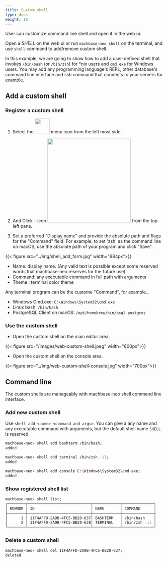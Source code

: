 ```yaml
---
title: Custom shell
type: docs
weight: 10
---
```


User can customize command line shell and open it in the web ui.

Open a *SHELL* on the web ui or run `machbase-neo shell` on the terminal, and use `shell` command to add/remove custom shell.

In this example, we are going to show how to add a user-defined shell that invokes `/bin/bash` (or `/bin/zsh`) for *nix users and `cmd.exe` for Windows users. You may add any programming language's REPL, other database's command line interface and ssh command that connects to your servers for example.

## Add a custom shell

### Register a custom shell

1. Select the <img src="../img/shell_icon.jpg" width=47 style="display:inline"> menu icon from the left most side.

2. And Click `+` icon <img src="../img/shell_add_icon.jpg" width=265 style="display:inline"> from the top left pane.

3. Set a preferred "Display name" and provide the absolute path and flags for the "Command" field.
For example, to set 'zsh' as the command line on macOS, use the absolute path of your program and click "Save".

{{< figure src="../img/shell_add_form.jpg" width="684px">}}

- Name: display name. (Any valid text is possible except some reserved words that machbase-neo reserves for the future use)
- Command: any executable command in full path with arguments
- Theme : terminal color theme

Any terminal program can be the custome "Command", for example...
- Windows Cmd.exe: `C:\Windows\System32\cmd.exe`
- Linux bash: `/bin/bash`
- PostgreSQL Client on macOS: `/opt/homebrew/bin/psql postgres`

### Use the custom shell

- Open the custom shell on the main editor area.

{{< figure src="/images/web-custom-shell.jpeg" width="600px">}}

- Open the custom shell on the console area.

{{< figure src="../img/web-custom-shell-console.jpg" width="700px">}}

## Command line

The custom shells are manageably with machbase-neo shell command line interface.

### Add new custom shell

Use `shell add <name> <command and args>`. You can give a any name and any executable command with arguments, but the default shell name `SHELL` is reserved.

```sh
machbase-neo» shell add bashterm /bin/bash;
added
```

```sh
machbase-neo» shell add terminal /bin/zsh -il;
added
```

```sh
machbase-neo» shell add console C:\Windows\System32\cmd.exe;
added
```

### Show registered shell list

```sh
machbase-neo» shell list;
┌────────┬────────────────────────────┬────────────┬──────────────┐
│ ROWNUM │ ID                         │ NAME       │ COMMAND      │
├────────┼────────────────────────────┼────────────┼──────────────┤
│      1 │ 11F4AFFD-2A9B-4FC5-BB20-637│ BASHTERM   │ /bin/bash    │
│      2 │ 11F4AFFD-2A9B-4FC5-BB20-638│ TERMINAL   │ /bin/zsh -il │
└────────┴────────────────────────────┴────────────┴──────────────┘
```


### Delete a custom shell

```sh
machbase-neo» shell del 11F4AFFD-2A9B-4FC5-BB20-637;
deleted
```


